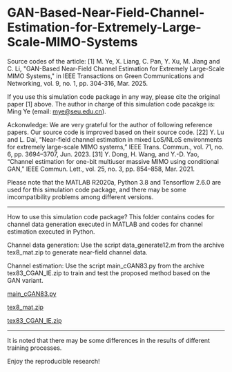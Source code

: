# GAN-Based-Near-Field-Channel-Estimation-for-Extremely-Large-Scale-MIMO-Systems
Source codes of the article: [1] M. Ye, X. Liang, C. Pan, Y. Xu, M. Jiang and C. Li, "GAN-Based Near-Field Channel Estimation for Extremely Large-Scale MIMO Systems," in IEEE Transactions on Green Communications and Networking, vol. 9, no. 1, pp. 304-316, Mar. 2025. 

If you use this simulation code package in any way, please cite the original paper [1] above. 
The author in charge of this simulation code pacakge is: Ming Ye (email: mye@seu.edu.cn).

Ackonwledge: We are very grateful for the author of following reference papers. Our source code is improved based on their source code. 
[22] Y. Lu and L. Dai, “Near-field channel estimation in mixed LoS/NLoS
environments for extremely large-scale MIMO systems,” IEEE Trans.
Commun., vol. 71, no. 6, pp. 3694–3707, Jun. 2023.
[31] Y. Dong, H. Wang, and Y.-D. Yao, “Channel estimation for one-bit multiuser massive MIMO using conditional GAN,” IEEE Commun. Lett.,
vol. 25, no. 3, pp. 854–858, Mar. 2021.

Please note that the MATLAB R2020a, Python 3.8 and Tensorflow 2.6.0 are used for this simulation code package,  and there may be some imcompatibility problems among different versions. 

*********************************************************************************************************************************
How to use this simulation code package?
This folder contains codes for channel data generation executed in MATLAB and codes for channel estimation executed in Python.

Channel data generation:  Use the script data_generate12.m from the archive tex8_mat.zip to generate near-field channel data.


Channel estimation: Use the script main_cGAN83.py from the archive tex83_CGAN_IE.zip to train and test the proposed method based on the GAN variant.

[main_cGAN83.py](https://github.com/user-attachments/files/22990320/main_cGAN83.py)


[tex8_mat.zip](https://github.com/user-attachments/files/22990472/tex8_mat.zip)

[tex83_CGAN_IE.zip](https://github.com/user-attachments/files/22990475/tex83_CGAN_IE.zip)


*********************************************************************************************************************************
It is noted that there may be some differences in the results of different training processes. 

Enjoy the reproducible research!


